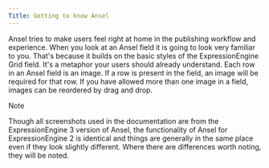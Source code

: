 ```yaml
---
Title: Getting to know Ansel
---
```


Ansel tries to make users feel right at home in the publishing workflow and experience. When you look at an Ansel field it is going to look very familiar to you. That's because it builds on the basic styles of the ExpressionEngine Grid field. It's a metaphor your users should already understand. Each row in an Ansel field is an image. If a row is present in the field, an image will be required for that row. If you have allowed more than one image in a field, images can be reordered by drag and drop.

<div class="content-blocks__note">
	<div class="content-blocks__note-title">Note</div>
	<p>Though all screenshots used in the documentation are from the ExpressionEngine 3 version of Ansel, the functionality of Ansel for ExpressionEngine 2 is identical and things are generally in the same place even if they look slightly different. Where there are differences worth noting, they will be noted.</p>
</div>
